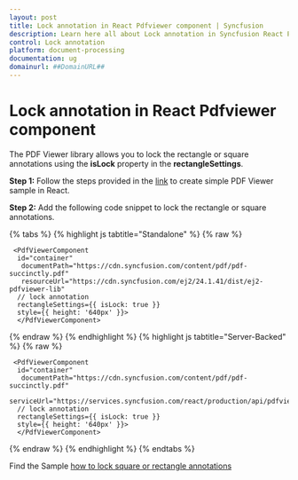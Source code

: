 ```yaml
---
layout: post
title: Lock annotation in React Pdfviewer component | Syncfusion
description: Learn here all about Lock annotation in Syncfusion React Pdfviewer component of Syncfusion Essential JS 2 and more.
control: Lock annotation
platform: document-processing
documentation: ug
domainurl: ##DomainURL##
---
```


# Lock annotation in React Pdfviewer component

The PDF Viewer library allows you to lock the rectangle or square annotations using the **isLock** property in the **rectangleSettings**.

**Step 1:** Follow the steps provided in the [link](https://ej2.syncfusion.com/react/documentation/pdfviewer/getting-started/) to create simple PDF Viewer sample in React.

**Step 2:** Add the following code snippet to lock the rectangle or square annotations.

{% tabs %}
{% highlight js tabtitle="Standalone" %}
{% raw %}

     <PdfViewerComponent
      id="container"
       documentPath="https://cdn.syncfusion.com/content/pdf/pdf-succinctly.pdf"
       resourceUrl="https://cdn.syncfusion.com/ej2/24.1.41/dist/ej2-pdfviewer-lib"
      // lock annotation
      rectangleSettings={{ isLock: true }}
      style={{ height: '640px' }}>
      </PdfViewerComponent>

{% endraw %}
{% endhighlight %}
{% highlight js tabtitle="Server-Backed" %}
{% raw %}

     <PdfViewerComponent
      id="container"
       documentPath="https://cdn.syncfusion.com/content/pdf/pdf-succinctly.pdf"
       serviceUrl="https://services.syncfusion.com/react/production/api/pdfviewer"
      // lock annotation
      rectangleSettings={{ isLock: true }}
      style={{ height: '640px' }}>
      </PdfViewerComponent>

{% endraw %}
{% endhighlight %}
{% endtabs %}

Find the Sample [how to lock square or rectangle annotations](https://stackblitz.com/edit/react-yxp8kz?file=src%2Findex.js)